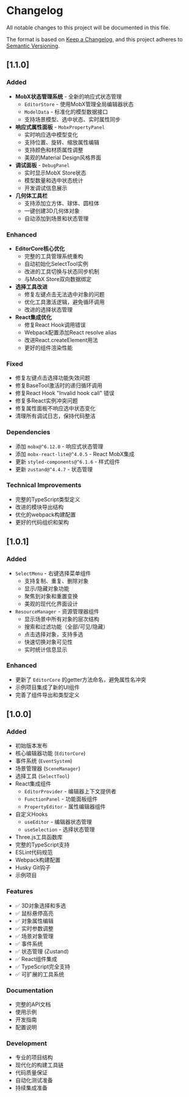 # Changelog

All notable changes to this project will be documented in this file.

The format is based on [Keep a Changelog](https://keepachangelog.com/en/1.0.0/),
and this project adheres to [Semantic Versioning](https://semver.org/spec/v2.0.0.html).

## [1.1.0]

### Added
- **MobX状态管理系统** - 全新的响应式状态管理
  - `EditorStore` - 使用MobX管理全局编辑器状态
  - `ModelData` - 标准化的模型数据接口
  - 支持场景模型、选中状态、实时属性同步
- **响应式属性面板** - `MobxPropertyPanel`
  - 实时响应选中模型变化
  - 支持位置、旋转、缩放属性编辑
  - 支持颜色和材质属性调整
  - 美观的Material Design风格界面
- **调试面板** - `DebugPanel`
  - 实时显示MobX Store状态
  - 模型数量和选中状态统计
  - 开发调试信息展示
- **几何体工具栏**
  - 支持添加立方体、球体、圆柱体
  - 一键创建3D几何体对象
  - 自动添加到场景和状态管理

### Enhanced
- **EditorCore核心优化**
  - 完整的工具管理系统重构
  - 自动初始化SelectTool实例
  - 改进的工具切换与状态同步机制
  - 与MobX Store双向数据绑定
- **选择工具改进**
  - 修复左键点击无法选中对象的问题
  - 优化工具激活逻辑，避免循环调用
  - 改进的选择状态管理
- **React集成优化**
  - 修复React Hook调用错误
  - Webpack配置添加React resolve alias
  - 改进React.createElement用法
  - 更好的组件渲染性能

### Fixed
- 修复左键点击选择功能失效问题
- 修复BaseTool激活时的递归循环调用
- 修复React Hook "Invalid hook call" 错误
- 修复多React实例冲突问题
- 修复属性面板不响应选中状态变化
- 清理所有调试日志，保持代码整洁

### Dependencies
- 添加 `mobx@^6.12.0` - 响应式状态管理
- 添加 `mobx-react-lite@^4.0.5` - React MobX集成
- 更新 `styled-components@^6.1.6` - 样式组件
- 更新 `zustand@^4.4.7` - 状态管理

### Technical Improvements
- 完整的TypeScript类型定义
- 改进的模块导出结构
- 优化的webpack构建配置
- 更好的代码组织和架构

## [1.0.1]

### Added
- `SelectMenu` - 右键选择菜单组件
  - 支持复制、重复、删除对象
  - 显示/隐藏对象功能
  - 聚焦到对象和重置变换
  - 美观的现代化界面设计
- `ResourceManager` - 资源管理器组件
  - 显示场景中所有对象的层次结构
  - 搜索和过滤功能（全部/可见/隐藏）
  - 点击选择对象，支持多选
  - 快速切换对象可见性
  - 实时统计信息显示

### Enhanced
- 更新了 `EditorCore` 的getter方法命名，避免属性名冲突
- 示例项目集成了新的UI组件
- 完善了组件导出和类型定义

## [1.0.0]
### Added
- 初始版本发布
- 核心编辑器功能 (`EditorCore`)
- 事件系统 (`EventSystem`)
- 场景管理器 (`SceneManager`)
- 选择工具 (`SelectTool`)
- React集成组件
  - `EditorProvider` - 编辑器上下文提供者
  - `FunctionPanel` - 功能面板组件
  - `PropertyEditor` - 属性编辑器组件
- 自定义Hooks
  - `useEditor` - 编辑器状态管理
  - `useSelection` - 选择状态管理
- Three.js工具函数库
- 完整的TypeScript支持
- ESLint代码规范
- Webpack构建配置
- Husky Git钩子
- 示例项目

### Features
- ✅ 3D对象选择和多选
- ✅ 鼠标悬停高亮
- ✅ 对象属性编辑
- ✅ 实时参数调整
- ✅ 场景对象管理
- ✅ 事件系统
- ✅ 状态管理 (Zustand)
- ✅ React组件集成
- ✅ TypeScript完全支持
- ✅ 可扩展的工具系统

### Documentation
- 完整的API文档
- 使用示例
- 开发指南
- 配置说明

### Development
- 专业的项目结构
- 现代化的构建工具链
- 代码质量保证
- 自动化测试准备
- 持续集成准备 
